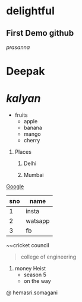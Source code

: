 # delightful
## First Demo github 
*prasanna*
# **Deepak**
# ***kalyan***
* fruits
  * apple
  * banana
  * mango
  * cherry
1. Places
   1. Delhi

   3. Mumbai
   
[Google](https://www.google.com/)

sno|name
--|--
1|insta
2|watsapp
3|fb

~~cricket council

>college of engineering

1. money Heist 
   - season 5
    - on the way

@ hemasri.somagani
